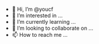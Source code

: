 - 👋 Hi, I’m @youcf
- 👀 I’m interested in ...
- 🌱 I’m currently learning ...
- 💞️ I’m looking to collaborate on ...
- 📫 How to reach me ...

<!---
youcf/youcf is a ✨ special ✨ repository because its `README.md` (this file) appears on your GitHub profile.
You can click the Preview link to take a look at your changes.
--->
